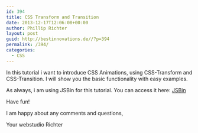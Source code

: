 ```yaml
---
id: 394
title: CSS Transform and Transition
date: 2013-12-17T12:06:08+00:00
author: Phillip Richter
layout: post
guid: http://bestinnovations.de//?p=394
permalink: /394/
categories:
  - CSS
---
```

In this tutorial i want to introduce CSS Animations, using CSS-Transform and CSS-Transition. I will show you the basic functionality with easy examples.

As always, i am using JSBin for this tutorial. You can access it here: [JSBin](http://www.jsbin.com)

Have fun!

I am happy about any comments and questions,

Your webstudio Richter